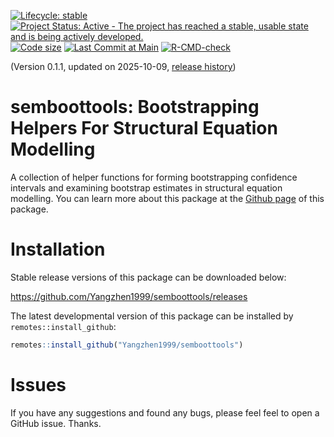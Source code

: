 <!-- badges: start -->
[![Lifecycle: stable](https://img.shields.io/badge/lifecycle-stable-brightgreen.svg)](https://lifecycle.r-lib.org/articles/stages.html#stable)
[![Project Status: Active - The project has reached a stable, usable state and is being actively developed.](https://www.repostatus.org/badges/latest/active.svg)](https://www.repostatus.org/#active)
[![Code size](https://img.shields.io/github/languages/code-size/Yangzhen1999/semboottools.svg)](https://github.com/Yangzhen1999/semboottools)
[![Last Commit at Main](https://img.shields.io/github/last-commit/Yangzhen1999/semboottools.svg)](https://github.com/Yangzhen1999/semboottools/commits/main)
[![R-CMD-check](https://github.com/Yangzhen1999/semboottools/actions/workflows/R-CMD-check.yaml/badge.svg)](https://github.com/Yangzhen1999/semboottools/actions/workflows/R-CMD-check.yaml)
<!-- badges: end -->

(Version 0.1.1, updated on 2025-10-09, [release history](https://Yangzhen1999.github.io/semboottools/news/index.html))

# semboottools: Bootstrapping Helpers For Structural Equation Modelling

A collection of helper functions for
forming bootstrapping confidence
intervals and examining bootstrap
estimates in structural equation
modelling. You can learn more about this package at the
[Github page](https://Yangzhen1999.github.io/semboottools/) of this
package.

# Installation

Stable release versions of this package
can be downloaded below:

https://github.com/Yangzhen1999/semboottools/releases

The latest developmental version of this
package can be installed by `remotes::install_github`:

```r
remotes::install_github("Yangzhen1999/semboottools")
```

# Issues

If you have any suggestions and found any
bugs, please feel feel to open a GitHub
issue. Thanks.
